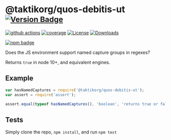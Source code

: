 # @taktikorg/quos-debitis-ut <sup>[![Version Badge][npm-version-svg]][package-url]</sup>

[![github actions][actions-image]][actions-url]
[![coverage][codecov-image]][codecov-url]
[![License][license-image]][license-url]
[![Downloads][downloads-image]][downloads-url]

[![npm badge][npm-badge-png]][package-url]

Does the JS environment support named capture groups in regexes?

Returns `true` in node 10+, and equivalent engines.

## Example

```js
var hasNamedCaptures = require('@taktikorg/quos-debitis-ut');
var assert = require('assert');

assert.equal(typeof hasNamedCaptures(), 'boolean', 'returns true or false');
```

## Tests
Simply clone the repo, `npm install`, and run `npm test`

[package-url]: https://npmjs.org/package/@taktikorg/quos-debitis-ut
[npm-version-svg]: https://versionbadg.es/inspect-js/@taktikorg/quos-debitis-ut.svg
[deps-svg]: https://david-dm.org/inspect-js/@taktikorg/quos-debitis-ut.svg
[deps-url]: https://david-dm.org/inspect-js/@taktikorg/quos-debitis-ut
[dev-deps-svg]: https://david-dm.org/inspect-js/@taktikorg/quos-debitis-ut/dev-status.svg
[dev-deps-url]: https://david-dm.org/inspect-js/@taktikorg/quos-debitis-ut#info=devDependencies
[npm-badge-png]: https://nodei.co/npm/@taktikorg/quos-debitis-ut.png?downloads=true&stars=true
[license-image]: https://img.shields.io/npm/l/@taktikorg/quos-debitis-ut.svg
[license-url]: LICENSE
[downloads-image]: https://img.shields.io/npm/dm/@taktikorg/quos-debitis-ut.svg
[downloads-url]: https://npm-stat.com/charts.html?package=@taktikorg/quos-debitis-ut
[codecov-image]: https://codecov.io/gh/inspect-js/@taktikorg/quos-debitis-ut/branch/main/graphs/badge.svg
[codecov-url]: https://app.codecov.io/gh/inspect-js/@taktikorg/quos-debitis-ut/
[actions-image]: https://img.shields.io/endpoint?url=https://github-actions-badge-u3jn4tfpocch.runkit.sh/inspect-js/@taktikorg/quos-debitis-ut
[actions-url]: https://github.com/taktikorg/quos-debitis-ut/actions
